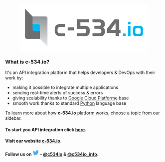 <p align="center">
<a href="http://c-534.io">
<img src="https://raw.githubusercontent.com/c-534/documentation/master/images/logo_c-534io.png">
</a></p>

### What is c-534.io?

It's an API integration platform that helps developers & DevOps with their work by:

* making it  possible to integrate multiple applications
* sending real-time alerts of success & errors
* giving scalability thanks to [Google Cloud Platform](https://cloud.google.com/)e base
* smooth work thanks to standard [Python](https://www.python.org/) language base

To learn more about how **c-534.io** platform works, choose a topic from our sidebar. 

#### To start you API integration click [here](https://app.c-534.io/profile/register).

#### Visit our website **[c-534.io](http://c-534.io)**.
#### Follow us on <img src="https://raw.githubusercontent.com/c-534/documentation/master/images/twitter-128.png" width="20"> - [@c534io](https://twitter.com/c534io) & [@c534io_info](https://twitter.com/c534io_info).
